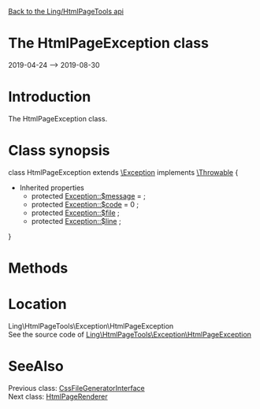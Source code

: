 [Back to the Ling/HtmlPageTools api](https://github.com/lingtalfi/HtmlPageTools/blob/master/doc/api/Ling/HtmlPageTools.md)



The HtmlPageException class
================
2019-04-24 --> 2019-08-30






Introduction
============

The HtmlPageException class.



Class synopsis
==============


class <span class="pl-k">HtmlPageException</span> extends [\Exception](http://php.net/manual/en/class.exception.php) implements [\Throwable](http://php.net/manual/en/class.throwable.php) {

- Inherited properties
    - protected  [Exception::$message](#property-message) =  ;
    - protected  [Exception::$code](#property-code) = 0 ;
    - protected  [Exception::$file](#property-file) ;
    - protected  [Exception::$line](#property-line) ;

}






Methods
==============






Location
=============
Ling\HtmlPageTools\Exception\HtmlPageException<br>
See the source code of [Ling\HtmlPageTools\Exception\HtmlPageException](https://github.com/lingtalfi/HtmlPageTools/blob/master/Exception/HtmlPageException.php)



SeeAlso
==============
Previous class: [CssFileGeneratorInterface](https://github.com/lingtalfi/HtmlPageTools/blob/master/doc/api/Ling/HtmlPageTools/CssFileGenerator/CssFileGeneratorInterface.md)<br>Next class: [HtmlPageRenderer](https://github.com/lingtalfi/HtmlPageTools/blob/master/doc/api/Ling/HtmlPageTools/Renderer/HtmlPageRenderer.md)<br>
